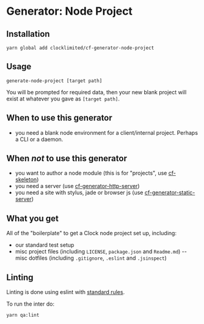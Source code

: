 # Generator: Node Project

## Installation

```
yarn global add clocklimited/cf-generator-node-project
```

## Usage

```
generate-node-project [target path]
```

You will be prompted for required data, then your new blank project will exist at whatever you gave as `[target path]`.

## When to use this generator

- you need a blank node environment for a client/internal project. Perhaps a CLI or a daemon.

## When _not_ to use this generator

- you want to author a node module (this is for "projects", use [cf-skeleton](https://github.com/clocklimited/cf-skeleton))
- you need a server (use [cf-generator-http-server](https://github.com/clocklimited/cf-generator-http-server))
- you need a site with stylus, jade or browser js (use [cf-generator-static-server](https://github.com/clocklimited/cf-generator-static-server))

## What you get

All of the "boilerplate" to get a Clock node project set up, including:

- our standard test setup
- misc project files (including `LICENSE`, `package.json` and `Readme.md`)
-- misc dotfiles (including `.gitignore`, `.eslint` and `.jsinspect`)

## Linting

Linting is done using eslint with [standard rules](https://github.com/feross/standard).

To run the inter do:

```
yarn qa:lint
```
